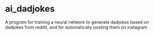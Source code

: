 # ai_dadjokes
A program for training a neural network to generate dadjokes based on dadjokes from reddit, and for automatically posting them on instagram
